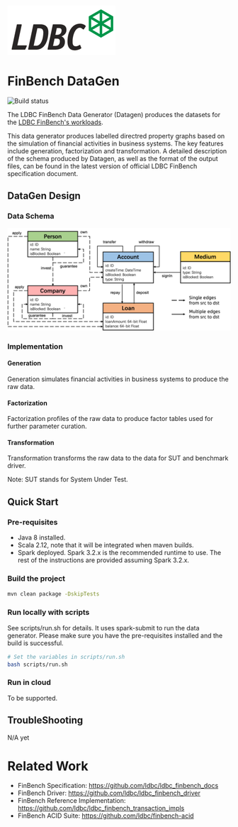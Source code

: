 ![logo](ldbc-logo.png)

# FinBench DataGen

![Build status](https://github.com/ldbc/ldbc_finbench_datagen/actions/workflows/ci.yml/badge.svg?branch=main)

The LDBC FinBench Data Generator (Datagen) produces the datasets for the [LDBC FinBench's workloads](https://ldbcouncil.org/benchmarks/finbench/).

This data generator produces labelled directred property graphs based on the simulation of financial activities in business systems. The key features include generation, factorization and transformation. A detailed description of the schema produced by Datagen, as well as the format of the output files, can be found in the latest version of official LDBC FinBench specification document.

## DataGen Design

### Data Schema

![Schema](https://github.com/ldbc/ldbc_finbench_docs/blob/fd326ec51ef4b3aa8ab5034f54013db18384f3c1/figures/data-schema.png)

### Implementation

#### Generation

Generation simulates financial activities in business systems to produce the raw data.

#### Factorization

Factorization profiles of the raw data to produce factor tables used for further parameter curation.

#### Transformation

Transformation transforms the raw data to the data for SUT and benchmark driver.

Note: SUT stands for System Under Test.

## Quick Start

### Pre-requisites

- Java 8 installed.
- Scala 2.12, note that it will be integrated when maven builds.
- Spark deployed. Spark 3.2.x is the recommended runtime to use. The rest of the instructions are provided assuming Spark 3.2.x.

### Build the project

``` bash
mvn clean package -DskipTests
```

### Run locally with scripts

See scripts/run.sh for details. It uses spark-submit to run the data generator.
Please make sure you have the pre-requisites installed and the build is successful.

``` bash
# Set the variables in scripts/run.sh
bash scripts/run.sh
```

### Run in cloud

To be supported.

## TroubleShooting

N/A yet

# Related Work

- FinBench Specification: https://github.com/ldbc/ldbc_finbench_docs
- FinBench Driver: https://github.com/ldbc/ldbc_finbench_driver
- FinBench Reference Implementation: https://github.com/ldbc/ldbc_finbench_transaction_impls
- FinBench ACID Suite: https://github.com/ldbc/finbench-acid

 